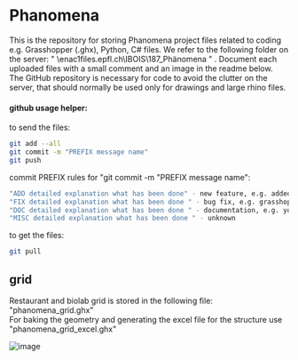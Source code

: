 # Phanomena

This is the repository for storing Phanomena project files related to coding e.g. Grasshopper (.ghx), Python, C# files.
We refer to the following folder on the server: " \\enac1files.epfl.ch\IBOIS\187_Phänomena " .
Document each uploaded files with a small comment and an image in the readme below.
The GitHub repository is necessary for code to avoid the clutter on the server, that should normally be used only for drawings and large rhino files.

#### github usage helper:

to send the files:
``` bash
git add --all
git commit -m "PREFIX message name"
git push
```

commit PREFIX rules for "git commit -m "PREFIX message name":
``` bash
"ADD detailed explanation what has been done" - new feature, e.g. added new file or folder
"FIX detailed explanation what has been done " - bug fix, e.g. grasshopper file change
"DOC detailed explanation what has been done " - documentation, e.g. you changed the readme file
"MISC detailed explanation what has been done " - unknown
```

to get the files:
``` bash
git pull
```


## grid

Restaurant and biolab grid is stored in the following file: "phanomena_grid.ghx" \
For baking the geometry and generating the excel file for the structure use "phanomena_grid_excel.ghx"

![image](https://user-images.githubusercontent.com/18013985/217834006-3ca7e29f-1b51-4a6c-9bda-c7b39739c64d.png)

